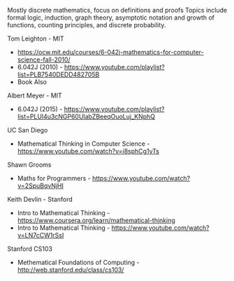 
Mostly discrete mathematics, focus on definitions and proofs
Topics include formal logic, induction, graph theory, asymptotic notation and growth of functions, counting principles, and discrete probability.

Tom Leighton - MIT
- https://ocw.mit.edu/courses/6-042j-mathematics-for-computer-science-fall-2010/
- 6.042J (2010) - https://www.youtube.com/playlist?list=PLB7540DEDD482705B
- Book Also

Albert Meyer - MIT
- 6.042J (2015) - https://www.youtube.com/playlist?list=PLUl4u3cNGP60UlabZBeeqOuoLuj_KNphQ

UC San Diego
- Mathematical Thinking in Computer Science - https://www.youtube.com/watch?v=i8sphCg1yTs

Shawn Grooms
- Maths for Programmers - https://www.youtube.com/watch?v=2SpuBqvNjHI

Keith Devlin - Stanford
- Intro to Mathematical Thinking - https://www.coursera.org/learn/mathematical-thinking
- Intro to Mathematical Thinking - https://www.youtube.com/watch?v=LN7cCW1rSsI

Stanford CS103
- Methematical Foundations of Computing - http://web.stanford.edu/class/cs103/